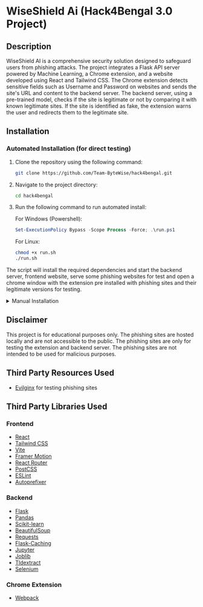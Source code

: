 # WiseShield Ai (Hack4Bengal 3.0 Project)

## Description

WiseShield AI is a comprehensive security solution designed to safeguard users from phishing attacks. The project integrates a Flask API server powered by Machine Learning, a Chrome extension, and a website developed using React and Tailwind CSS. The Chrome extension detects sensitive fields such as Username and Password on websites and sends the site's URL and content to the backend server. The backend server, using a pre-trained model, checks if the site is legitimate or not by comparing it with known legitimate sites. If the site is identified as fake, the extension warns the user and redirects them to the legitimate site.

## Installation

### Automated Installation (for direct testing)

1. Clone the repository using the following command:

    ```bash
    git clone https://github.com/Team-ByteWise/hack4bengal.git
    ```

2. Navigate to the project directory:

    ```bash
    cd hack4bengal
    ```
3. Run the following command to run automated install:

    For Windows (Powershell):

    ```powershell
    Set-ExecutionPolicy Bypass -Scope Process -Force; .\run.ps1
    ```

    For Linux:

    ```bash
    chmod +x run.sh
    ./run.sh
    ```

The script will install the required dependencies and start the backend server, frontend website, serve some phishing websites for test and open a chrome window with the extension pre installed with phishing sites and their legitimate versions for testing.

<details>
  <summary>Manual Installation</summary>

#### Backend (Flask Server)

1. Navigate to the `backend` directory:

    ```bash
    cd backend
    ```

2. Create a Python Virtual Environment:

    ```bash
    python -m venv venv
    ```
3. Activate the Virtual Environment:

    For Windows (Poweshell):

    ```bat
    .\venv\Scripts\activate.ps1
    ```
    
    For Linux:
    
    ```bash
    source venv/bin/activate
    ```

4. Install the required dependencies:

    ```bash
    pip install -r requirements.txt
    ```

5. Start the Flask server:

    ```bash
    python main.py
    ```

#### Frontend (Website)

1. Navigate to the `frontend` directory:

    ```bash
    cd frontend
    ```

2. Install the required dependencies:

    ```bash
    npm install
    ```

3. Start the development server:

    ```bash
    npm run dev
    ```

#### Phishing Websites (FOR TESTING PURPOSES ONLY)

1. Navigate to the `evilginx` directory:

    ```bash
    cd evilginx
    ```

2. Download evilginx:

    For Windows (Powershell):

    ```powershell
    Invoke-WebRequest -Uri "https://github.com/kgretzky/evilginx2/releases/download/v3.3.0/evilginx-v3.3.0-windows-64bit.zip" -OutFile "evilginx.zip"
    ```

    For Linux:

    ```bash
    wget https://github.com/kgretzky/evilginx2/releases/download/v3.3.0/evilginx-v3.3.0-linux-64bit.zip -O evilginx.zip
    ```

3. Extract the downloaded file:

    For Windows (Powershell):

    ```powershell
    Expand-Archive -Path "evilginx.zip" -DestinationPath "." -Force
    ```

    For Linux:

    ```bash
    unzip evilginx.zip
    ```

4. Start the evilginx server:
    
    For Windows (Powershell):
    
    ```powershell
    .\evilginx.exe -developer -c .
    ```

    For Linux:

    ```bash
    ./evilginx -developer -c .
    ```

#### Chrome Extension

1. Navigate to the `extension` directory:

    ```bash
    cd extension
    ```

2. Install the required dependencies:

    ```bash
    npm install
    ```

3. Build the extension:

    ```bash
    npm run build
    ```

4. Load the extension in Chrome:
    
    - Open Chrome and navigate to `chrome://extensions/`
    - Enable Developer Mode
    - Click on `Load unpacked` and select the `build` directory inside the `extension` directory


Now you can visit the following phishing sites to test the extension:

- [Amazon Login (Fake)](https://www.amz.localhost/amz)
- [Google Login (Fake)](https://accounts.google.localhost/google)
- [Facebook Login (Fake)](https://www.fb.localhost/fb)
- [LinkedIn Login (Fake)](https://www.linkedin.localhost/linkedin)
- [Instagram Login (Fake)](https://www.ig.localhost/ig)
- [Snapchat Login (Fake)](https://accounts.snap.localhost/snap)

</details>

## Disclaimer

This project is for educational purposes only. The phishing sites are hosted locally and are not accessible to the public. The phishing sites are only for testing the extension and backend server. The phishing sites are not intended to be used for malicious purposes.

## Third Party Resources Used

- [Evilginx](https://github.com/kgretzky/evilginx2/) for testing phishing sites


## Third Party Libraries Used

### Frontend

- [React](https://react.dev)
- [Tailwind CSS](https://tailwindcss.com/)
- [Vite](https://vitejs.dev/)
- [Framer Motion](https://www.framer.com/motion/)
- [React Router](https://reactrouter.com/)
- [PostCSS](https://postcss.org/)
- [ESLint](https://eslint.org/)
- [Autoprefixer](https://autoprefixer.github.io/)


### Backend
- [Flask](https://flask.palletsprojects.com/en/3.0.x/)
- [Pandas](https://pandas.pydata.org/)
- [Scikit-learn](https://scikit-learn.org/)
- [BeautifulSoup](https://www.crummy.com/software/BeautifulSoup/bs4/doc/)
- [Requests](https://docs.python-requests.org/en/master/)
- [Flask-Caching](https://flask-caching.readthedocs.io/en/latest/)
- [Jupyter](https://jupyter.org/)
- [Joblib](https://joblib.readthedocs.io/en/latest/)
- [Tldextract](https://tldextract.readthedocs.io/en/latest/)
- [Selenium](https://www.selenium.dev/documentation/en/)


### Chrome Extension

- [Webpack](https://webpack.js.org/)